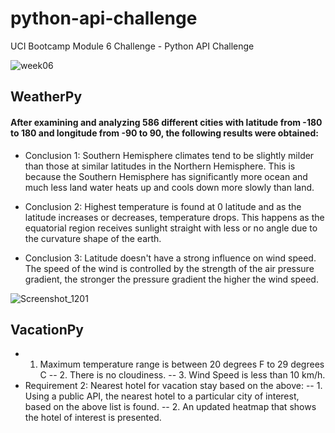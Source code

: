 # python-api-challenge
UCI Bootcamp Module 6 Challenge - Python API Challenge

![week06](https://github.com/Adykey79/python-api-challenge/assets/149746353/f4616174-9a76-4712-a794-154b48615752)


## WeatherPy

#### After examining and analyzing 586 different cities with latitude from -180 to 180 and longitude from -90 to 90, the following results were obtained:

- Conclusion 1: Southern Hemisphere climates tend to be slightly milder than those at similar latitudes in the Northern Hemisphere. This is because the Southern Hemisphere has significantly more ocean and much less land water heats up and cools down more slowly than land.

- Conclusion 2: Highest temperature is found at 0 latitude and as the latitude increases or decreases, temperature drops. This happens as the equatorial region receives sunlight straight with less or no angle due to the curvature shape of the earth.

- Conclusion 3: Latitude doesn't have a strong influence on wind speed. The speed of the wind is controlled by the strength of the air pressure gradient, the stronger the pressure gradient the higher the wind speed.


![Screenshot_1201](https://github.com/Adykey79/python-api-challenge/assets/149746353/bc953d35-4510-4172-ac45-f98d37e5b753)


## VacationPy

- 1. Maximum temperature range is between 20 degrees F to 29 degrees C
-- 2. There is no cloudiness.
-- 3. Wind Speed is less than 10 km/h.
- Requirement 2: Nearest hotel for vacation stay based on the above:
-- 1. Using a public API, the nearest hotel to a particular city of interest, based on the above list is found.
-- 2. An updated heatmap that shows the hotel of interest is presented.
